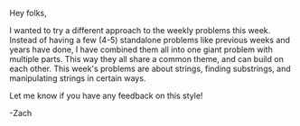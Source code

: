 Hey folks,

I wanted to try a different approach to the weekly problems this week.
Instead of having a few (4-5) standalone problems like previous weeks and years have done,
I have combined them all into one giant problem with multiple parts.
This way they all share a common theme, and can build on each other.
This week's problems are about strings, finding substrings, and manipulating strings in certain ways.

Let me know if you have any feedback on this style!

-Zach

